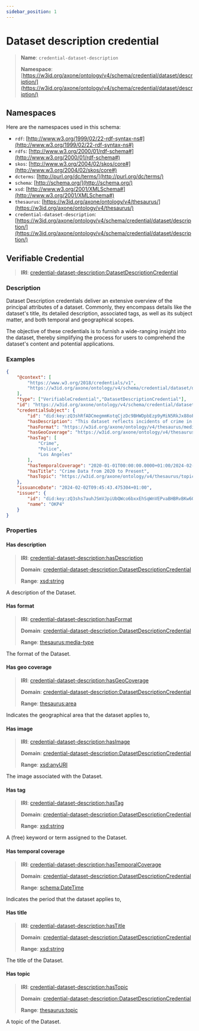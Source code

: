 ```yaml
---
sidebar_position: 1
---
```

[//]: # (This file is auto-generated. Please do not modify it yourself.)

# Dataset description credential

> **Name**: `credential-dataset-description`
>
> **Namespace**: [https://w3id.org/axone/ontology/v4/schema/credential/dataset/description/](https://w3id.org/axone/ontology/v4/schema/credential/dataset/description/)

## Namespaces

Here are the namespaces used in this schema:

- `rdf`: [http://www.w3.org/1999/02/22-rdf-syntax-ns#](http://www.w3.org/1999/02/22-rdf-syntax-ns#)
- `rdfs`: [http://www.w3.org/2000/01/rdf-schema#](http://www.w3.org/2000/01/rdf-schema#)
- `skos`: [http://www.w3.org/2004/02/skos/core#](http://www.w3.org/2004/02/skos/core#)
- `dcterms`: [http://purl.org/dc/terms/](http://purl.org/dc/terms/)
- `schema`: [http://schema.org/](http://schema.org/)
- `xsd`: [http://www.w3.org/2001/XMLSchema#](http://www.w3.org/2001/XMLSchema#)
- `thesaurus`: [https://w3id.org/axone/ontology/v4/thesaurus/](https://w3id.org/axone/ontology/v4/thesaurus/)
- `credential-dataset-description`: [https://w3id.org/axone/ontology/v4/schema/credential/dataset/description/](https://w3id.org/axone/ontology/v4/schema/credential/dataset/description/)

## Verifiable Credential

> **IRI**: [credential-dataset-description:DatasetDescriptionCredential](https://w3id.org/axone/ontology/v4/schema/credential/dataset/description/DatasetDescriptionCredential)

### Description

Dataset Description credentials deliver an extensive overview of the principal attributes of a dataset. Commonly, they encompass details like the dataset's title, its detailed description, associated tags, as well as its subject matter, and both temporal and geographical scopes.

The objective of these credentials is to furnish a wide-ranging insight into the dataset, thereby simplifying the process for users to comprehend the dataset's content and potential applications.

### Examples

```json title="crime-dataset-description.jsonld"
{
    "@context": [
        "https://www.w3.org/2018/credentials/v1",
        "https://w3id.org/axone/ontology/v4/schema/credential/dataset/description/"
    ],
    "type": ["VerifiableCredential","DatasetDescriptionCredential"],
    "id": "https://w3id.org/axone/ontology/v4/schema/credential/dataset/description/5d29ea71-003f-46e7-a74d-d8d598629ed8",
    "credentialSubject": {
        "id": "did:key:zQ3shRfADCmegmmKotqCjzDc9BHWDpbEzp9yMiN5RkJx88oP5",
        "hasDescription": "This dataset reflects incidents of crime in the City of Los Angeles dating back to 2020. This data is transcribed from original crime reports that are typed on paper and therefore there may be some inaccuracies within the data. Some location fields with missing data are noted as (0°, 0°). Address fields are only provided to the nearest hundred block in order to maintain privacy. This data is as accurate as the data in the database.",
        "hasFormat": "https://w3id.org/axone/ontology/v4/thesaurus/media-type/text_csv",
        "hasGeoCoverage": "https://w3id.org/axone/ontology/v4/thesaurus/area-code/840",
        "hasTag": [
            "Crime",
            "Police",
            "Los Angeles"
        ],
        "hasTemporalCoverage": "2020-01-01T00:00:00.0000+01:00/2024-02-02T00:00:00.00000+01:00",
        "hasTitle": "Crime Data from 2020 to Present",
        "hasTopic": "https://w3id.org/axone/ontology/v4/thesaurus/topic/security"
    },
    "issuanceDate": "2024-02-02T09:45:43.475304+01:00",
    "issuer": {
        "id": "did:key:zQ3shs7auhJSmVJpiUbQWco6bxxEhSqWnVEPvaBHBRvBKw6Q3",
        "name": "OKP4"
    }
}

```

### Properties

#### Has description
>
> **IRI**: [credential-dataset-description:hasDescription](https://w3id.org/axone/ontology/v4/schema/credential/dataset/description/hasDescription)
>
> **Domain**:&nbsp;[credential-dataset-description:DatasetDescriptionCredential](https://w3id.org/axone/ontology/v4/schema/credential/dataset/description/DatasetDescriptionCredential)
>
> **Range**:&nbsp;[xsd:string](http://www.w3.org/2001/XMLSchema#string)

A description of the Dataset.

#### Has format
>
> **IRI**: [credential-dataset-description:hasFormat](https://w3id.org/axone/ontology/v4/schema/credential/dataset/description/hasFormat)
>
> **Domain**:&nbsp;[credential-dataset-description:DatasetDescriptionCredential](https://w3id.org/axone/ontology/v4/schema/credential/dataset/description/DatasetDescriptionCredential)
>
> **Range**:&nbsp;[thesaurus:media-type](https://w3id.org/axone/ontology/v4/thesaurus/media-type)

The format of the Dataset.

#### Has geo coverage
>
> **IRI**: [credential-dataset-description:hasGeoCoverage](https://w3id.org/axone/ontology/v4/schema/credential/dataset/description/hasGeoCoverage)
>
> **Domain**:&nbsp;[credential-dataset-description:DatasetDescriptionCredential](https://w3id.org/axone/ontology/v4/schema/credential/dataset/description/DatasetDescriptionCredential)
>
> **Range**:&nbsp;[thesaurus:area](https://w3id.org/axone/ontology/v4/thesaurus/area)

Indicates the geographical area that the dataset applies to,

#### Has image
>
> **IRI**: [credential-dataset-description:hasImage](https://w3id.org/axone/ontology/v4/schema/credential/dataset/description/hasImage)
>
> **Domain**:&nbsp;[credential-dataset-description:DatasetDescriptionCredential](https://w3id.org/axone/ontology/v4/schema/credential/dataset/description/DatasetDescriptionCredential)
>
> **Range**:&nbsp;[xsd:anyURI](http://www.w3.org/2001/XMLSchema#anyURI)

The image associated with the Dataset.

#### Has tag
>
> **IRI**: [credential-dataset-description:hasTag](https://w3id.org/axone/ontology/v4/schema/credential/dataset/description/hasTag)
>
> **Domain**:&nbsp;[credential-dataset-description:DatasetDescriptionCredential](https://w3id.org/axone/ontology/v4/schema/credential/dataset/description/DatasetDescriptionCredential)
>
> **Range**:&nbsp;[xsd:string](http://www.w3.org/2001/XMLSchema#string)

A (free) keyword or term assigned to the Dataset.

#### Has temporal coverage
>
> **IRI**: [credential-dataset-description:hasTemporalCoverage](https://w3id.org/axone/ontology/v4/schema/credential/dataset/description/hasTemporalCoverage)
>
> **Domain**:&nbsp;[credential-dataset-description:DatasetDescriptionCredential](https://w3id.org/axone/ontology/v4/schema/credential/dataset/description/DatasetDescriptionCredential)
>
> **Range**:&nbsp;[schema:DateTime](http://schema.org/DateTime)

Indicates the period that the dataset applies to,

#### Has title
>
> **IRI**: [credential-dataset-description:hasTitle](https://w3id.org/axone/ontology/v4/schema/credential/dataset/description/hasTitle)
>
> **Domain**:&nbsp;[credential-dataset-description:DatasetDescriptionCredential](https://w3id.org/axone/ontology/v4/schema/credential/dataset/description/DatasetDescriptionCredential)
>
> **Range**:&nbsp;[xsd:string](http://www.w3.org/2001/XMLSchema#string)

The title of the Dataset.

#### Has topic
>
> **IRI**: [credential-dataset-description:hasTopic](https://w3id.org/axone/ontology/v4/schema/credential/dataset/description/hasTopic)
>
> **Domain**:&nbsp;[credential-dataset-description:DatasetDescriptionCredential](https://w3id.org/axone/ontology/v4/schema/credential/dataset/description/DatasetDescriptionCredential)
>
> **Range**:&nbsp;[thesaurus:topic](https://w3id.org/axone/ontology/v4/thesaurus/topic)

A topic of the Dataset.
